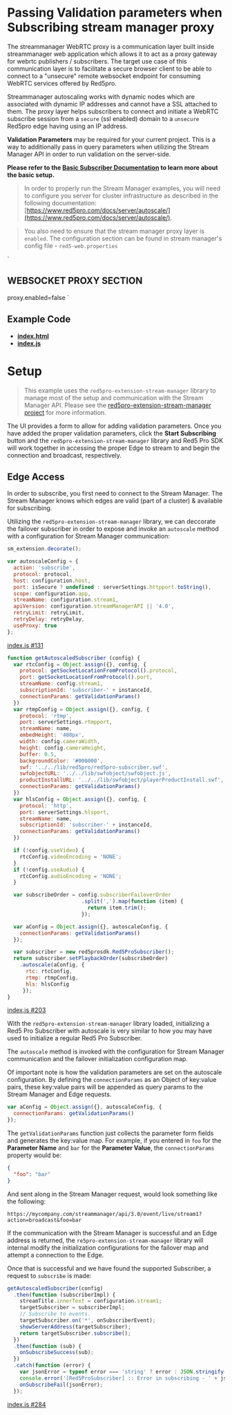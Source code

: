 # Passing Validation parameters when Subscribing stream manager proxy

The streammanager WebRTC proxy is a communication layer built inside streammanager web application which allows it to act as a proxy gateway for webrtc publishers / subscribers. The target use case of this communication layer is to facilitate a secure browser client to be able to connect to a "unsecure" remote websocket endpoint for consuming WebRTC services offered by Red5pro. 

Streammanager autoscaling works with dynamic nodes which are associated with dynamic IP addresses and cannot have a SSL attached to them. The proxy layer helps subscribers to connect and initiate a WebRTC subscribe session from a `secure` (ssl enabled) domain to a `unsecure` Red5pro edge having using an IP address.

**Validation Parameters** may be required for your current project. This is a way to additionally pass in query parameters when utilizing the Stream Manager API in order to run validation on the server-side.

**Please refer to the [Basic Subscriber Documentation](../subscribe/README.md) to learn more about the basic setup.**

> In order to properly run the Stream Manager examples, you will need to configure you server for cluster infrastructure as described in the following documentation: [https://www.red5pro.com/docs/server/autoscale/](https://www.red5pro.com/docs/server/autoscale/).

> You also need to ensure that the stream manager proxy layer is `enabled`. The configuration section can be found in stream manager's config file - `red5-web.properties`

`
## WEBSOCKET PROXY SECTION
proxy.enabled=false
`

## Example Code

- **[index.html](index.html)**
- **[index.js](index.js)**

# Setup

> This example uses the `red5pro-extension-stream-manager` library to manage most of the setup and communication with the Stream Manager API. Please see the [red5pro-extension-stream-manager project](https://github.com/infrared5/red5pro-extension-stream-manager) for more information.

The UI provides a form to allow for adding validation parameters. Once you have added the proper validation parameters, click the **Start Subscribing** button and the `red5pro-extension-stream-manager` library and Red5 Pro SDK will work together in accessing the proper Edge to stream to and begin the connection and broadcast, respectively.

## Edge Access

In order to subscribe, you first need to connect to the Stream Manager. The Stream Manager knows which edges are valid (part of a cluster) & available for subscribing.

Utilizing the `red5pro-extension-stream-manager` library, we can deccorate the failover subscriber in order to expose and invoke an `autoscale` method with a configuration for Stream Manager communication:

```js
sm_extension.decorate();

var autoscaleConfig = {
  action: 'subscribe',
  protocol: protocol,
  host: configuration.host,
  port: isSecure ? undefined : serverSettings.httpport.toString(),
  scope: configuration.app,
  streamName: configuration.stream1,
  apiVersion: configuration.streamManagerAPI || '4.0',
  retryLimit: retryLimit,
  retryDelay: retryDelay,
  useProxy: true 
};
```
[index.js #131](index.js#L131)


```js
function getAutoscaledSubscriber (config) {
  var rtcConfig = Object.assign({}, config, {
    protocol: getSocketLocationFromProtocol().protocol,
    port: getSocketLocationFromProtocol().port,
    streamName: config.stream1,
    subscriptionId: 'subscriber-' + instanceId,
    connectionParams: getValidationParams()
  })
  var rtmpConfig = Object.assign({}, config, {
    protocol: 'rtmp',
    port: serverSettings.rtmpport,
    streamName: name,
    embedHeight: '480px',
    width: config.cameraWidth,
    height: config.cameraHeight,
    buffer: 0.5,
    backgroundColor: '#000000',
    swf: '../../lib/red5pro/red5pro-subscriber.swf',
    swfobjectURL: '../../lib/swfobject/swfobject.js',
    productInstallURL: '../../lib/swfobject/playerProductInstall.swf',
    connectionParams: getValidationParams()
  })
  var hlsConfig = Object.assign({}, config, {
    protocol: 'http',
    port: serverSettings.hlsport,
    streamName: name,
    subscriptionId: 'subscriber-' + instanceId,
    connectionParams: getValidationParams()
  })

  if (!config.useVideo) {
    rtcConfig.videoEncoding = 'NONE';
  }
  if (!config.useAudio) {
    rtcConfig.audioEncoding = 'NONE';
  }

  var subscribeOrder = config.subscriberFailoverOrder
                        .split(',').map(function (item) {
                          return item.trim();
                        });

  var aConfig = Object.assign({}, autoscaleConfig, {
    connectionParams: getValidationParams()
  });

  var subscriber = new red5prosdk.Red5ProSubscriber();
  return subscriber.setPlaybackOrder(subscribeOrder)
    .autoscale(aConfig, {
      rtc: rtcConfig,
      rtmp: rtmpConfig,
      hls: hlsConfig
     });
}
```

[index.js #203](index.js#L203)

With the `red5pro-extension-stream-manager` library loaded, initializing a Red5 Pro Subscriber with autoscale is very similar to how you may have used to initialize a regular Red5 Pro Subscriber.

The `autoscale` method is invoked with the configuration for Stream Manager communication and the failover initialization configuration map.

Of important note is how the validation parameters are set on the autoscale configuration. By defining the `connectionParams` as an Object of key:value pairs, these key:value pairs will be appended as query params to the Stream Manager and Edge requests.

```js
var aConfig = Object.assign({}, autoscaleConfig, {
  connectionParams: getValidationParams()
});
```

The `getValidationParams` function just collects the parameter form fields and generates the key:value map. For example, if you entered in `foo` for the **Parameter Name** and `bar` for the **Parameter Value**, the `connectionParams` property would be:

```json
{
  "foo": "bar"
}
```

And sent along in the Stream Manager request, would look something like the following:

```
https://mycompany.com/streammanager/api/3.0/event/live/stream1?action=broadcast&foo=bar
```

If the communication with the Stream Manager is successful and an Edge address is returned, the `re5pro-extension-stream-manager` library will internal modify the initialization configurations for the failover map and attempt a connection to the Edge.

Once that is successful and we have found the supported Subscriber, a request to `subscribe` is made:

```js
getAutoscaledSubscriber(config)
  .then(function (subscriberImpl) {
    streamTitle.innerText = configuration.stream1;
    targetSubscriber = subscriberImpl;
    // Subscribe to events.
    targetSubscriber.on('*', onSubscriberEvent);
    showServerAddress(targetSubscriber);
    return targetSubscriber.subscribe();
  })
  .then(function (sub) {
    onSubscribeSuccess(sub);
  })
  .catch(function (error) {
    var jsonError = typeof error === 'string' ? error : JSON.stringify(error, null, 2);
    console.error('[Red5ProSubscriber] :: Error in subscribing - ' + jsonError);
    onSubscribeFail(jsonError);
  });
```

[index.js #284](index.js#L284)

